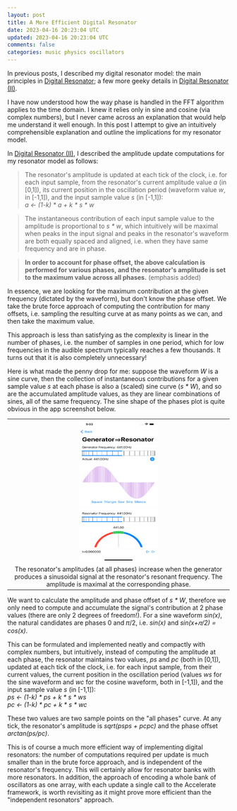 ```yaml
---
layout: post
title: A More Efficient Digital Resonator
date: 2023-04-16 20:23:04 UTC
updated: 2023-04-16 20:23:04 UTC
comments: false
categories: music physics oscillators
---
```


In previous posts, I described my digital resonator model: the main principles in [Digital Resonator](/music/physics/oscillators/2022/08/08/Digital-Resonator.html); a few more geeky details in [Digital Resonator (II)](/music/physics/oscillators/2022/08/28/Digital-Resonator-II.html).

I have now understood how the way phase is handled in the FFT algorithm applies to the time domain. I knew it relies only in sine and cosine (via complex numbers), but I never came across an explanation that would help me understand it well enough. In this post I attempt to give an intuitively comprehensible explanation and outline the implications for my resonator model.

In [Digital Resonator (II)](/music/physics/oscillators/2022/08/28/Digital-Resonator-II.html), I described the amplitude update computations for my resonator model as follows:

> The resonator's amplitude is updated at each tick of the clock, i.e. for each input sample, from the resonator's current amplitude value _a_ (in [0,1]), its current position in the oscillation period (waveform value _w_, in [-1,1]), and the input sample value _s_ (in [-1,1]):  
> _a <- (1-k) * a + k * s * w_  

> The instantaneous contribution of each input sample value to the amplitude is proportional to _s * w_, which intuitively will be maximal when peaks in the input signal and peaks in the resonator's waveform are both equally spaced and aligned, i.e. when they have same frequency and are in phase.

> **In order to account for phase offset, the above calculation is performed for various phases, and the resonator's amplitude is set to the maximum value across all phases.** (emphasis added)

In essence, we are looking for the maximum contribution at the given frequency (dictated by the waveform), but don't know the phase offset. We take the brute force approach of computing the contribution for many offsets, i.e. sampling the resulting curve at as many points as we can, and then take the maximum value.

This approach is less than satisfying as the complexity is linear in the number of phases, i.e. the number of samples in one period, which for low frequencies in the audible spectrum typically reaches a few thousands. It turns out that it is also completely unnecessary!

Here is what made the penny drop for me: suppose the waveform _W_ is a sine curve, then the collection of instantaneous contributions for a given sample value _s_ at each phase is also a (scaled) sine curve (_s * W_), and so are the accumulated amplitude values, as they are linear combinations of sines, all of the same frequency. The sine shape of the phases plot is quite obvious in the app screenshot below.

<table align="center" cellpadding="0" cellspacing="0" class="tr-caption-container" style="margin-left: auto; margin-right: auto; text-align: center;"><tbody>

<tr><td style="text-align: center;">

<a href="/Oscillators/assets/images/oscillators-resonance-silence.gif" style="margin-left: auto; margin-right: auto;">
<img border="0" data-original-height="512" data-original-width="288" height="320" src="/Oscillators/assets/images/oscillators-resonance-silence.gif" width="180" />
</a></td></tr>

<tr><td class="tr-caption" style="text-align: center;">The resonator's amplitudes (at all phases) increase when the generator produces a sinusoidal signal at the resonator's resonant frequency. The amplitude is maximal at the corresponding phase.</td></tr>
</tbody></table>

We want to calculate the amplitude and phase offset of _s * W_, therefore we only need to compute and accumulate the signal's contribution at 2 phase values (there are only 2 degrees of freedom!). For a sine waveform _sin(x)_, the natural candidates are phases 0 and 𝜋/2, i.e. _sin(x)_ and _sin(x+𝜋/2) = cos(x)_.

This can be formulated and implemented neatly and compactly with complex numbers, but intuitively, instead of computing the amplitude at each phase, the resonator maintains two values, _ps_ and _pc_ (both in [0,1]), updated at each tick of the clock, i.e. for each input sample, from their current values, the current position in the oscillation period (values _ws_ for the sine waveform and _wc_ for the cosine waveform, both in [-1,1]), and the input sample value _s_ (in [-1,1]):  
_ps <- (1-k) * ps + k * s * ws_  
_pc <- (1-k) * pc + k * s * wc_

These two values are two sample points on the "all phases" curve. At any tick, the resonator's amplitude is _sqrt(ps*ps + pc*pc)_ and the phase offset _arctan(ps/pc)_.

This is of course a much more efficient way of implementing digital resonators: the number of computations required per update is much smaller than in the brute force approach, and is independent of the resonator's frequency. This will certainly allow for resonator banks with more resonators. In addition, the approach of encoding a whole bank of oscillators as one array, with each update a single call to the Accelerate framework, is worth revisiting as it might prove more efficient than the "independent resonators" approach.